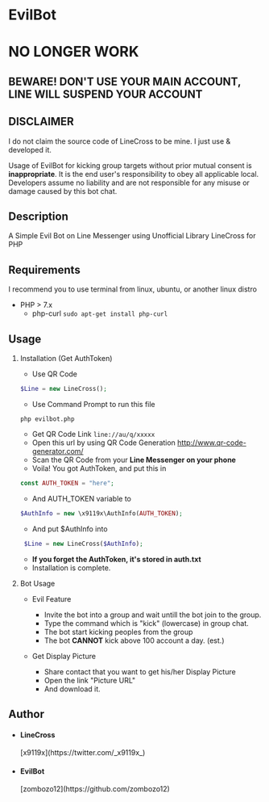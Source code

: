 EvilBot
====

# NO LONGER WORK
## BEWARE! DON'T USE YOUR MAIN ACCOUNT, LINE WILL SUSPEND YOUR ACCOUNT

## DISCLAIMER

I do not claim the source code of LineCross to be mine. I just use & developed it.

Usage of EvilBot for kicking group targets without prior mutual consent is **inappropriate**. It is the end user's responsibility to obey all applicable local. Developers assume no liability and are not responsible for any misuse or damage caused by this bot chat.

## Description

A Simple Evil Bot on Line Messenger using Unofficial Library LineCross for PHP

## Requirements

I recommend you to use terminal from linux, ubuntu, or another linux distro 

 - PHP > 7.x
	 - php-curl
		```sudo apt-get install php-curl```
		
## Usage
1. Installation (Get AuthToken)
	
	- Use QR Code
	```php
	$Line = new LineCross();
	```
	- Use Command Prompt to run this file
	```
	php evilbot.php
	```
	- Get QR Code Link
		```line://au/q/xxxxx```
	- Open this url by using QR Code Generation
		http://www.qr-code-generator.com/
	- Scan the QR Code from your **Line Messenger on your phone**
	- Voila! You got AuthToken, and put this in
	```php
	const AUTH_TOKEN = "here";
	```
	- And AUTH_TOKEN variable to
	```php
	$AuthInfo = new \x9119x\AuthInfo(AUTH_TOKEN);
	```
	- And put $AuthInfo into
	```php
	 $Line = new LineCross($AuthInfo);
	```
	- **If you forget the AuthToken, it's stored in auth.txt**
	- Installation is complete.


2. Bot Usage
	
	- Evil Feature
		- Invite the bot into a group and wait untill the bot join to the group.
		- Type the command which is "kick" (lowercase) in group chat.
		- The bot start kicking peoples from the group
		- The bot **CANNOT** kick above 100 account a day. (est.)

	- Get Display Picture
		- Share contact that you want to get his/her Display Picture
		- Open the link "Picture URL"
		- And download it.
 

## Author

- <h4>LineCross</h4> [x9119x](https://twitter.com/_x9119x_)
- <h4>EvilBot</h4> [zombozo12](https://github.com/zombozo12)


